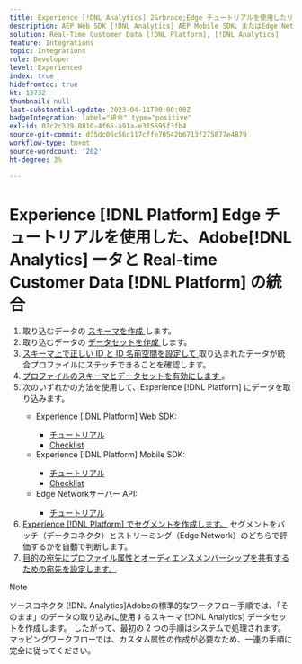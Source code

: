 ```yaml
---
title: Experience [!DNL Analytics] 2&rbrace;Edge チュートリアルを使用したリアルタイム顧客データ  [!DNL Platform]  の統合 [!DNL Platform]
description: AEP Web SDK [!DNL Analytics] AEP Mobile SDK、またはEdge Networkサーバー API を使用して、Adobe [!DNL Platform]  リアルタイム顧客データ）を統合する方法を説明します。
solution: Real-Time Customer Data [!DNL Platform], [!DNL Analytics]
feature: Integrations
topic: Integrations
role: Developer
level: Experienced
index: true
hidefromtoc: true
kt: 13732
thumbnail: null
last-substantial-update: 2023-04-11T00:00:00Z
badgeIntegration: label="統合" type="positive"
exl-id: 07c2c329-0810-4f66-a91a-e315695f3fb4
source-git-commit: d35dc06c56c117cffe70542b6713f275877e4879
workflow-type: tm+mt
source-wordcount: '202'
ht-degree: 3%

---
```


# Experience [!DNL Platform] Edge チュートリアルを使用した、Adobe[!DNL Analytics] ータと Real-time Customer Data [!DNL Platform] の統合

<ol>
    <li>取り込むデータの <a href="https://experienceleague.adobe.com/?lang=ja#dashboard/learning" _target="_blank" rel="noopener noreferrer"> スキーマを作成 </a> します。</li>
    <li>取り込むデータの <a href="https://experienceleague.adobe.com/docs/platform-learn/tutorials/data-ingestion/create-datasets-and-ingest-data.html" _target="_blank" rel="noopener noreferrer"> データセットを作成 </a> します。</a></li>
    <li><a href="https://experienceleague.adobe.com/docs/platform-learn/tutorials/identities/label-ingest-and-verify-identity-data.html?lang=en" _target="_blank" rel="noopener noreferrer"> スキーマ上で正しい ID と ID 名前空間を設定して </a> 取り込まれたデータが統合プロファイルにステッチできることを確認します。</li>
    <li><a href="https://experienceleague.adobe.com/docs/platform-learn/tutorials/profiles/bring-data-into-the-real-time-customer-profile.html?lang=ja" _target="_blank" rel="noopener noreferrer"> プロファイルのスキーマとデータセットを有効にします </a>。</li>
    <li>次のいずれかの方法を使用して、Experience [!DNL Platform] にデータを取り込みます。</li>
        <ul>
           <li>Experience [!DNL Platform] Web SDK:</li>
                <ul>
                    <li><a href="https://experienceleague.adobe.com/docs/platform-learn/implement-web-sdk/overview.html?lang=ja" _target="_blank" rel="noopener noreferrer">チュートリアル</a></li>
                    <li><a href="https://experienceleague.adobe.com/docs/analytics/implementation/aep-edge/web-sdk/overview.html" _target="_blank" rel="noopener noreferrer">Checklist</a></li>
                </ul>
            <li>Experience [!DNL Platform] Mobile SDK:</li>
                <ul>
                    <li><a href="https://experienceleague.adobe.com/docs/platform-learn/data-collection/mobile-sdk/create-mobile-properties.html" _target="_blank" rel="noopener noreferrer">チュートリアル</a></li>
                    <li><a href="https://experienceleague.adobe.com/docs/analytics/implementation/aep-edge/mobile-sdk/overview.html" _target="_blank" rel="noopener noreferrer">Checklist</a></li>
                </ul></li>
            <li>Edge Networkサーバー API:</li>
                <ul>
                    <li><a href="https://experienceleague.adobe.com/docs/experience-platform/edge-network-server-api/interacting-other-adobe-solutions/interacting-adobe-analytics.html" _target="_blank" rel="noopener noreferrer">チュートリアル</a></li>
                </ul>
       </ul>
    <li><a href="https://experienceleague.adobe.com/docs/platform-learn/tutorials/segments/create-segments.html" _target="_blank" rel="noopener noreferrer">Experience [!DNL Platform] でセグメントを作成します。</a> セグメントをバッチ（データコネクタ）とストリーミング（Edge Network）のどちらで評価するかを自動で判断します。</li>
    <li><a href="https://experienceleague.adobe.com/docs/platform-learn/tutorials/destinations/create-destinations-and-activate-data.html" _target="_blank" rel="noopener noreferrer">目的の宛先にプロファイル属性とオーディエンスメンバーシップを共有するための宛先を設定します。</a></li>
</ol>

>[!NOTE]
>
>ソースコネクタ [!DNL Analytics]Adobeの標準的なワークフロー手順では、「そのまま」のデータの取り込みに使用するスキーマ [!DNL Analytics] データセットを作成します。 したがって、最初の 2 つの手順はシステムで処理されます。 マッピングワークフローでは、カスタム属性の作成が必要なため、一連の手順に完全に従ってください。
